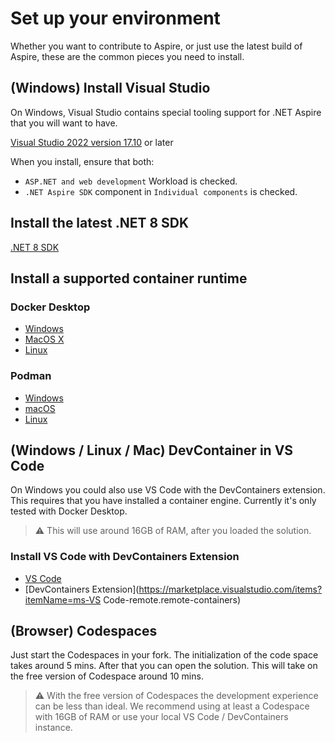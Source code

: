 # Set up your environment

Whether you want to contribute to Aspire, or just use the latest build of Aspire, these are the common pieces you need to install.

## (Windows) Install Visual Studio

On Windows, Visual Studio contains special tooling support for .NET Aspire that you will want to have.

[Visual Studio 2022 version 17.10](https://visualstudio.microsoft.com/vs) or later

When you install, ensure that both:
* `ASP.NET and web development` Workload is checked.
* `.NET Aspire SDK` component in `Individual components` is checked.

## Install the latest .NET 8 SDK
[.NET 8 SDK](https://github.com/dotnet/installer#installers-and-binaries)

## Install a supported container runtime

### Docker Desktop
* [Windows](https://docs.docker.com/desktop/install/windows-install/)
* [MacOS X](https://docs.docker.com/desktop/install/mac-install/)
* [Linux](https://docs.docker.com/desktop/install/linux-install/)

### Podman
* [Windows](https://podman.io/docs/installation#windows)
* [macOS](https://podman.io/docs/installation#macos)
* [Linux](https://podman.io/docs/installation#installing-on-linux)

## (Windows / Linux / Mac) DevContainer in VS Code

On Windows you could also use VS Code with the DevContainers extension. This requires that you have installed a container engine.
Currently it's only tested with Docker Desktop.

> :warning: This will use around 16GB of RAM, after you loaded the solution.

### Install VS Code with DevContainers Extension

* [VS Code](https://code.visualstudio.com/Download)
* [DevContainers Extension](https://marketplace.visualstudio.com/items?itemName=ms-VS Code-remote.remote-containers)

## (Browser) Codespaces

Just start the Codespaces in your fork. The initialization of the code space takes around 5 mins. After that you can open the solution.
This will take on the free version of Codespace around 10 mins.

> :warning: With the free version of Codespaces the development experience can be less than ideal. We recommend using at least a Codespace with 16GB of RAM or use your local VS Code / DevContainers instance.
